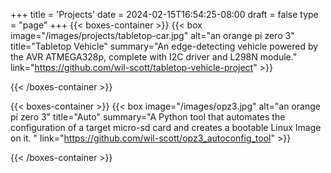 +++
title = 'Projects'
date = 2024-02-15T16:54:25-08:00
draft = false
type = "page"
+++
{{< boxes-container >}}
    {{< box image="/images/projects/tabletop-car.jpg" alt="an orange pi zero 3" title="Tabletop Vehicle" summary="An edge-detecting vehicle powered by the AVR ATMEGA328p, complete with I2C driver and L298N module." link="https://github.com/wil-scott/tabletop-vehicle-project" >}}

{{< /boxes-container >}}

{{< boxes-container >}}
    {{< box image="/images/opz3.jpg" alt="an orange pi zero 3" title="Auto" summary="A Python tool that automates the configuration of a target micro-sd card and creates a bootable Linux Image on it. " link="https://github.com/wil-scott/opz3_autoconfig_tool" >}}

{{< /boxes-container >}}